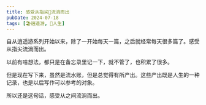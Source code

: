 ```yaml
---
title: 感受从指尖💅流淌而出
pubDate: 2024-07-18
tags: [🏖逍遥游, 🧚人生]
---
```


自从逍遥游系列开始以来，除了一开始每天一篇，之后就经常每天很多篇了。感受从指尖流淌而出。

以前有啥想法，都只是在备忘录里记一下，就不管了，也积累了很多。

但是现在写下来，虽然是流水账，但是总觉得有所产出。这些产出既是人生的一种记录，也是以后写作可以参考的对象。

所以还是这句话，感受从之间流淌而出。
